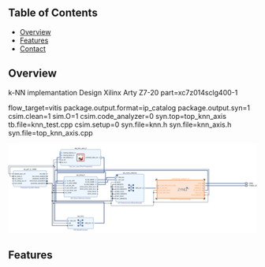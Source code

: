 ## Table of Contents
- [Overview](#overview)
- [Features](#Features)
- [Contact](#contact)


## Overview

k-NN implemantation Design
Xilinx Arty Z7-20
part=xc7z014sclg400-1

flow_target=vitis
package.output.format=ip_catalog
package.output.syn=1
csim.clean=1
sim.O=1
csim.code_analyzer=0
syn.top=top_knn_axis
tb.file=knn_test.cpp
csim.setup=0
syn.file=knn.h
syn.file=knn_axis.h
syn.file=top_knn_axis.cpp

![KNN FPGA Block Design](KNN_BLOCK_DESIGN.PNG)

## Features

